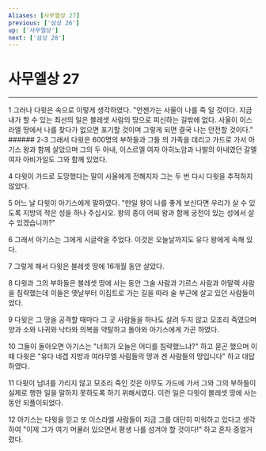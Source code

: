 ```yaml
---
Aliases: [사무엘상 27]
previous: ['삼상 26']
up: ['사무엘상']
next: ['삼상 28']
---
```

# 사무엘상 27

***


1 그러나 다윗은 속으로 이렇게 생각하였다. "언젠가는 사울이 나를 죽 일 것이다. 지금 내가 할 수 있는 최선의 일은 블레셋 사람의 땅으로 피신하는 길밖에 없다. 사울이 이스라엘 땅에서 나를 찾다가 없으면 포기할 것이며 그렇게 되면 결국 나는 안전할 것이다." ###### 2-3 그래서 다윗은 600명의 부하들과 그들 의 가족을 데리고 가드로 가서 아기스 왕과 함께 살았으며 그의 두 아내, 이스르엘 여자 아히노암과 나발의 아내였던 갈멜 여자 아비가일도 그와 함께 있었다. 

4 다윗이 가드로 도망했다는 말이 사울에게 전해지자 그는 두 번 다시 다윗을 추적하지 않았다. 

5 어느 날 다윗이 아기스에게 말하였다. "만일 왕이 나를 좋게 보신다면 우리가 살 수 있도록 지방의 작은 성을 하나 주십시오. 왕의 종이 어찌 왕과 함께 궁전이 있는 성에서 살 수 있겠습니까?" 

6 그래서 아기스는 그에게 시글락을 주었다. 이것은 오늘날까지도 유다 왕에게 속해 있다. 

7 그렇게 해서 다윗은 블레셋 땅에 16개월 동안 살았다. 

8 다윗과 그의 부하들은 블레셋 땅에 사는 동안 그술 사람과 기르스 사람과 아말렉 사람을 침략했는데 이들은 옛날부터 이집트로 가는 길을 따라 술 부근에 살고 있던 사람들이었다. 

9 다윗은 그 땅을 공격할 때마다 그 곳 사람들을 하나도 살려 두지 않고 모조리 죽였으며 양과 소와 나귀와 낙타와 의복을 약탈하고 돌아와 아기스에게 가곤 하였다. 

10 그들이 돌아오면 아기스는 "너희가 오늘은 어디를 침략했느냐?" 하고 묻곤 했으며 이때 다윗은 "유다 네겝 지방과 여라무엘 사람들의 땅과 겐 사람들의 땅입니다" 하고 대답하였다. 

11 다윗이 남녀를 가리지 않고 모조리 죽인 것은 아무도 가드에 가서 그와 그의 부하들이 실제로 행한 일을 말하지 못하도록 하기 위해서였다. 이런 일은 다윗이 블레셋 땅에 사는 동안 되풀이되었다. 

12 아기스는 다윗을 믿고 또 이스라엘 사람들이 지금 그를 대단히 미워하고 있다고 생각하여 "이제 그가 여기 머물러 있으면서 평생 나를 섬겨야 할 것이다!" 하고 혼자 중얼거렸다.

